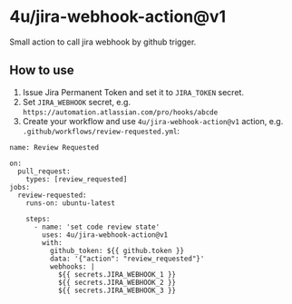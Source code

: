 # 4u/jira-webhook-action@v1

Small action to call jira webhook by github trigger.

## How to use

1. Issue Jira Permanent Token and set it to `JIRA_TOKEN` secret.
2. Set `JIRA_WEBHOOK` secret, e.g. `https://automation.atlassian.com/pro/hooks/abcde`
3. Create your workflow and use `4u/jira-webhook-action@v1` action, e.g. `.github/workflows/review-requested.yml`:

```
name: Review Requested

on:
  pull_request:
    types: [review_requested]
jobs:
  review-requested:
    runs-on: ubuntu-latest

    steps:
      - name: 'set code review state'
        uses: 4u/jira-webhook-action@v1
        with:
          github_token: ${{ github.token }}
          data: '{"action": "review_requested"}'
          webhooks: |
            ${{ secrets.JIRA_WEBHOOK_1 }}
            ${{ secrets.JIRA_WEBHOOK_2 }}
            ${{ secrets.JIRA_WEBHOOK_3 }}
```
